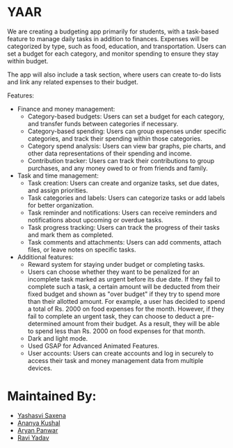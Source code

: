 # YAAR 



We are creating a budgeting app primarily for students, with a task-based feature to manage daily tasks in addition to finances. Expenses will be categorized by type, such as food, education, and transportation. Users can set a budget for each category, and monitor spending to ensure they stay within budget.

The app will also include a task section, where users can create to-do lists and link any related expenses to their budget.

Features:

- Finance and money management:
    - Category-based budgets: Users can set a budget for each category, and transfer funds between categories if necessary.
    - Category-based spending: Users can group expenses under specific categories, and track their spending within those categories.
    - Category spend analysis: Users can view bar graphs, pie charts, and other data representations of their spending and income.
    - Contribution tracker: Users can track their contributions to group purchases, and any money owed to or from friends and family.
- Task and time management:
    - Task creation: Users can create and organize tasks, set due dates, and assign priorities.
    - Task categories and labels: Users can categorize tasks or add labels for better organization.
    - Task reminder and notifications: Users can receive reminders and notifications about upcoming or overdue tasks.
    - Task progress tracking: Users can track the progress of their tasks and mark them as completed.
    - Task comments and attachments: Users can add comments, attach files, or leave notes on specific tasks.
- Additional features:
    - Reward system for staying under budget or completing tasks.
    - Users can choose whether they want to be penalized for an incomplete task marked as urgent before its due date. If they fail to complete such a task, a certain amount will be           deducted from their fixed budget and shown as "over budget" if they try to spend more than their allotted amount.
      For example, a user has decided to spend a total of Rs. 2000 on food expenses for the month. However, if they fail to complete an urgent task, they can choose to deduct a pre-           determined amount from their budget. As a result, they will be able to spend less than Rs. 2000 on food expenses for that month.
    - Dark and light mode.
    - Used GSAP for Advanced Animated Features.
    - User accounts: Users can create accounts and log in securely to access their task and money management data from multiple devices.


# Maintained By:
- [Yashasvi Saxena](https://github.com/yashasvisxena) 
- [Ananya Kushal](https://github.com/ananyakushal) 
- [Aryan Panwar](https://github.com/chaudharyaryanpanwar) 
- [Ravi Yadav](https://github.com/TheXro) 
